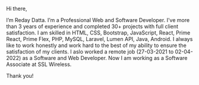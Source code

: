 Hi there, 

I’m Reday Datta. I’m a Professional Web and Software Developer. I've more than 3 years of experience and completed 30+ projects with full client satisfaction. I am skilled in HTML, CSS, Bootstrap, JavaScript, React, Prime React, Prime Flex, PHP, MySQL, Laravel, Lumen API, Java, Android. I always like to work honestly and work hard to the best of my ability to ensure the satisfaction of my clients. I aslo worked a remote job (27-03-2021 to 02-04-2022) as a Software and Web Developer. Now I am working as a Software Associate at SSL Wireless.

Thank you!
